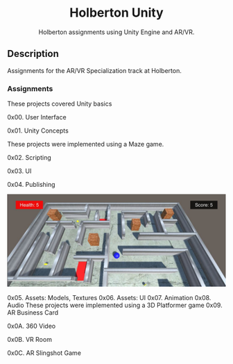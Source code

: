 <h1 align="center">Holberton Unity</h1>
<p align="center">Holberton assignments using Unity Engine and AR/VR.</p>

## Description

Assignments for the AR/VR Specialization track at Holberton.



### Assignments

These projects covered Unity basics

0x00. User Interface

0x01. Unity Concepts

These projects were implemented using a Maze game.

0x02. Scripting

0x03. UI

0x04. Publishing

<p align="center">
  <img src="https://raw.githubusercontent.com/robertrowe1013/holbertonschool-unity/main/Screenshots/MazeScreenshot.JPG"
       alt="Maze Game"
  >
</p>

0x05. Assets: Models, Textures
0x06. Assets: UI
0x07. Animation
0x08. Audio
These projects were implemented using a 3D Platformer game
0x09. AR Business Card

0x0A. 360 Video

0x0B. VR Room

0x0C. AR Slingshot Game
